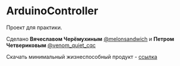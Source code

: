 # ArduinoController

Проект для практики.

Сделано **Вячеславом Черёмухиным** [@melonsandwich](https://t.me/melonsandwich) и **Петром Четвериковым** [@venom_quiet_cqc](https://vk.com/venom_quiet_cqc)

Скачать минимальный жизнеспособный продукт - [ссылка](https://drive.google.com/file/d/1ENNANdjcMD39VqfvJ8DBMSPEpOhR7KEM/view?usp=sharing)
